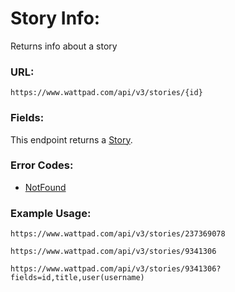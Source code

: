 # Story Info:

Returns info about a story

### URL:

`https://www.wattpad.com/api/v3/stories/{id}`

### Fields:

This endpoint returns a [Story](../Data_Types/Story.md).

### Error Codes:

- [NotFound](../General/Error_Codes.md#1017)

### Example Usage:

`https://www.wattpad.com/api/v3/stories/237369078`

`https://www.wattpad.com/api/v3/stories/9341306`

`https://www.wattpad.com/api/v3/stories/9341306?fields=id,title,user(username)`